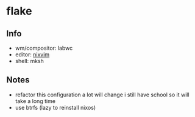 # flake

## Info

- wm/compositor: labwc
- editor: [nixvim](https://github.com/qfumbled/nixvim)
- shell: mksh
## Notes
- refactor this configuration a lot will change i still have school so it will take a long time
- use btrfs (lazy to reinstall nixos) 

